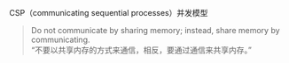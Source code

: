 CSP（communicating sequential processes）并发模型

> Do not communicate by sharing memory; instead, share memory by communicating.  
“不要以共享内存的方式来通信，相反，要通过通信来共享内存。”